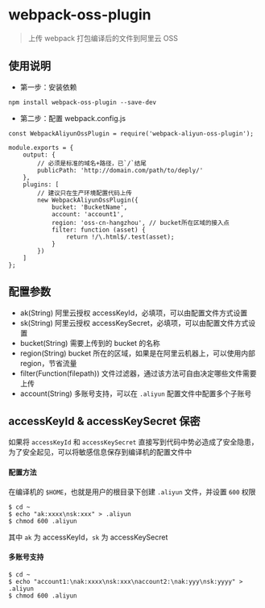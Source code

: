 # webpack-oss-plugin
>上传 webpack 打包编译后的文件到阿里云 OSS

## 使用说明
- 第一步：安装依赖
```
npm install webpack-oss-plugin --save-dev
```
- 第二步：配置 webpack.config.js
```
const WebpackAliyunOssPlugin = require('webpack-aliyun-oss-plugin');

module.exports = {
    output: {
        // 必须是标准的域名+路径，已`/`结尾
        publicPath: 'http://domain.com/path/to/deply/'
    },
    plugins: [
        // 建议只在生产环境配置代码上传
        new WebpackAliyunOssPlugin({
            bucket: 'BucketName',
            account: 'account1',
            region: 'oss-cn-hangzhou', // bucket所在区域的接入点
            filter: function (asset) {
                return !/\.html$/.test(asset);
            }
        })
    ]
};
```

## 配置参数
- ak(String)
    阿里云授权 accessKeyId，必填项，可以由配置文件方式设置
- sk(String)
    阿里云授权 accessKeySecret，必填项，可以由配置文件方式设置
- bucket(String)
    需要上传到的 bucket 的名称
- region(String)
    bucket 所在的区域，如果是在阿里云机器上，可以使用内部 region，节省流量
- filter(Function(filepath))
    文件过滤器，通过该方法可自由决定哪些文件需要上传
- account(String)
    多账号支持，可以在 `.aliyun` 配置文件中配置多个子账号


## accessKeyId & accessKeySecret 保密
如果将 `accessKeyId` 和 `accessKeySecret` 直接写到代码中势必造成了安全隐患，为了安全起见，可以将敏感信息保存到编译机的配置文件中

#### 配置方法
在编译机的 `$HOME`，也就是用户的根目录下创建 `.aliyun` 文件，并设置 `600` 权限
```
$ cd ~
$ echo "ak:xxxx\nsk:xxx" > .aliyun
$ chmod 600 .aliyun
```
其中 `ak` 为 accessKeyId，`sk` 为 accessKeySecret

#### 多账号支持
```
$ cd ~
$ echo "account1:\nak:xxxx\nsk:xxx\naccount2:\nak:yyy\nsk:yyyy" > .aliyun
$ chmod 600 .aliyun
```
